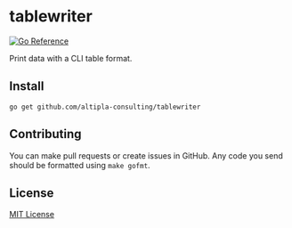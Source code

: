 
# tablewriter

[![Go Reference](https://pkg.go.dev/badge/github.com/altipla-consulting/tablewriter.svg)](https://pkg.go.dev/github.com/altipla-consulting/tablewriter)

Print data with a CLI table format.


## Install

```shell
go get github.com/altipla-consulting/tablewriter
```


## Contributing

You can make pull requests or create issues in GitHub. Any code you send should be formatted using `make gofmt`.


## License

[MIT License](LICENSE)
